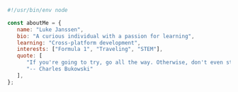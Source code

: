 <!--
**lukejans/lukejans** is a ✨ _special_ ✨ repository because its `README.md` (this file) appears on your GitHub profile.
-->
```JavaScript
#!/usr/bin/env node

const aboutMe = {
   name: "Luke Janssen",
   bio: "A curious individual with a passion for learning",
   learning: "Cross-platform development",
   interests: ["Formula 1", "Traveling", "STEM"],
   quote: [
      "If you're going to try, go all the way. Otherwise, don't even start...",
      "-- Charles Bukowski"
   ],
};
```
